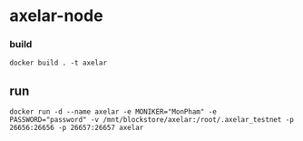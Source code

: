 # axelar-node

### build
    docker build . -t axelar
  
<!-- ## Init run only first time
### setup
    docker run -it --rm --name axelar_tmp -v /mnt/blockstore/axelar:/root/.axelar_testnet --entrypoint /axelar/script.sh axelar_tmp
### commit 
    docker commit axelar_tmp axelar 
### snapshot
    apt install axel -y
    SNAP_NAME=$(curl -s https://snapshots-testnet.nodejumper.io/axelar-testnet/info.json | jq -r .fileName)
    axel -n 10 "https://snapshots-testnet.nodejumper.io/axelar-testnet/${SNAP_NAME}" 
    lz4 -dc $SNAP_NAME | tar -xf $SNAP_NAME -C "/mnt/blockstore/axelar" -->
## run
    docker run -d --name axelar -e MONIKER="MonPham" -e PASSWORD="password" -v /mnt/blockstore/axelar:/root/.axelar_testnet -p 26656:26656 -p 26657:26657 axelar
    

